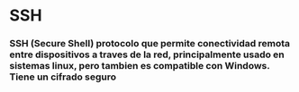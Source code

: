 # SSH
### SSH (Secure Shell) protocolo que permite conectividad remota entre dispositivos a traves de la red, principalmente usado en sistemas linux, pero tambien es compatible con Windows. Tiene un cifrado seguro
